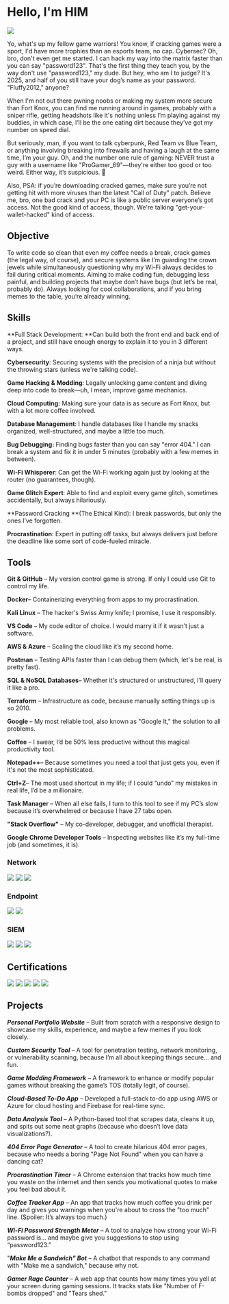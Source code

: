 # Hello, I'm HIM
<a href="https://linkedin.com"><img src="https://img.shields.io/badge/-LinkedIn-0072b1?&style=for-the-badge&logo=linkedin&logoColor=white" /></a>

Yo, what's up my fellow game warriors! You know, if cracking games were a sport, I'd have more trophies than an esports team, no cap. Cybersec? Oh, bro, don't even get me started. I can hack my way into the matrix faster than you can say "password123". That's the first thing they teach you, by the way don't use "password123," my dude. But hey, who am I to judge? It's 2025, and half of you still have your dog’s name as your password. "Fluffy2012," anyone?

When I'm not out there pwning noobs or making my system more secure than Fort Knox, you can find me running around in games, probably with a sniper rifle, getting headshots like it's nothing unless I’m playing against my buddies, in which case, I’ll be the one eating dirt because they’ve got my number on speed dial.

But seriously, man, if you want to talk cyberpunk, Red Team vs Blue Team, or anything involving breaking into firewalls and having a laugh at the same time, I’m your guy. Oh, and the number one rule of gaming: NEVER trust a guy with a username like "ProGamer_69"—they're either too good or too weird. Either way, it’s suspicious. 👀

Also, PSA: if you’re downloading cracked games, make sure you’re not getting hit with more viruses than the latest "Call of Duty" patch. Believe me, bro, one bad crack and your PC is like a public server everyone’s got access. Not the good kind of access, though. We're talking "get-your-wallet-hacked" kind of access.


## Objective
To write code so clean that even my coffee needs a break, crack games (the legal way, of course), and secure systems like I’m guarding the crown jewels while simultaneously questioning why my Wi-Fi always decides to fail during critical moments. Aiming to make coding fun, debugging less painful, and building projects that maybe don’t have bugs (but let’s be real, probably do). Always looking for cool collaborations, and if you bring memes to the table, you’re already winning.


## Skills
**Full Stack Development: **Can build both the front end and back end of a project, and still have enough energy to explain it to you in 3 different ways.

**Cybersecurity**: Securing systems with the precision of a ninja but without the throwing stars (unless we're talking code).

**Game Hacking & Modding**: Legally unlocking game content and diving deep into code to break—uh, I mean, improve game mechanics.

**Cloud Computing:** Making sure your data is as secure as Fort Knox, but with a lot more coffee involved.

**Database Management**: I handle databases like I handle my snacks organized, well-structured, and maybe a little too much.

**Bug Debugging:** Finding bugs faster than you can say "error 404." I can break a system and fix it in under 5 minutes (probably with a few memes in between).

**Wi-Fi Whisperer**: Can get the Wi-Fi working again just by looking at the router (no guarantees, though).

**Game Glitch Expert**: Able to find and exploit every game glitch, sometimes accidentally, but always hilariously.

**Password Cracking **(The Ethical Kind): I break passwords, but only the ones I’ve forgotten.

**Procrastination**: Expert in putting off tasks, but always delivers just before the deadline like some sort of code-fueled miracle.


## Tools
**Git & GitHub** – My version control game is strong. If only I could use Git to control my life.

**Docker**– Containerizing everything from apps to my procrastination.

**Kali Linux** – The hacker's Swiss Army knife; I promise, I use it responsibly.

**VS Code** – My code editor of choice. I would marry it if it wasn’t just a software.

**AWS & Azure** – Scaling the cloud like it’s my second home.

**Postman** – Testing APIs faster than I can debug them (which, let's be real, is pretty fast).

**SQL & NoSQL Databases**– Whether it's structured or unstructured, I’ll query it like a pro.

**Terraform** – Infrastructure as code, because manually setting things up is so 2010.

**Google** – My most reliable tool, also known as "Google It," the solution to all problems.

**Coffee** – I swear, I’d be 50% less productive without this magical productivity tool.

**Notepad++**– Because sometimes you need a tool that just gets you, even if it's not the most sophisticated.

**Ctrl+Z**– The most used shortcut in my life; if I could “undo” my mistakes in real life, I’d be a millionaire.

**Task Manager** – When all else fails, I turn to this tool to see if my PC’s slow because it’s overwhelmed or because I have 27 tabs open.

**"Stack Overflow"** – My co-developer, debugger, and unofficial therapist.

**Google Chrome Developer Tools** – Inspecting websites like it’s my full-time job (and sometimes, it is).

### Network
<div>
    <img src="https://img.shields.io/badge/-Wireshark-1679A7?&style=for-the-badge&logo=Wireshark&logoColor=white" />
    <img src="https://img.shields.io/badge/-Suricata-EF3B2D?&style=for-the-badge&logo=Suricata&logoColor=white" />
    <img src="https://img.shields.io/badge/-Zeek-777BB4?&style=for-the-badge&logo=Zeek&logoColor=white" />
</div>

### Endpoint
<div>
    <img src="https://img.shields.io/badge/-Microsoft_Defender_for_Endpoint-00A4EF?&style=for-the-badge&logo=Microsoft&logoColor=white" />
    <img src="https://img.shields.io/badge/-Velociraptor-4B275F?&style=for-the-badge&logo=Velociraptor&logoColor=white" />
</div>

### SIEM
<div>
    <img src="https://img.shields.io/badge/-Microsoft_Sentinel-0078D4?&style=for-the-badge&logo=Microsoft&logoColor=white" />
    <img src="https://img.shields.io/badge/-Splunk-000000?&style=for-the-badge&logo=Splunk&logoColor=white" />
    <img src="https://img.shields.io/badge/-Elastic-005571?&style=for-the-badge&logo=Elastic&logoColor=white" />
</div>

## Certifications

<div>
<img src="https://img.shields.io/badge/-Security%2B-FF0000?&style=for-the-badge&logo=CompTIA&logoColor=white" />
<img src="https://img.shields.io/badge/-Network%2B-007ACC?&style=for-the-badge&logo=CompTIA&logoColor=white" />
<img src="https://img.shields.io/badge/-A%2B-4D4D4D?&style=for-the-badge&logo=CompTIA&logoColor=white" />
<img src="https://img.shields.io/badge/-CDSA-006400?&style=for-the-badge&logoColor=white" />
<img src="https://img.shields.io/badge/-CCD-000080?&style=for-the-badge&logoColor=white" />
</div>

## Projects
**_Personal Portfolio Website_** – Built from scratch with a responsive design to showcase my skills, experience, and maybe a few memes if you look closely.

**_Custom Security Tool_** – A tool for penetration testing, network monitoring, or vulnerability scanning, because I’m all about keeping things secure... and fun.

**_Game Modding Framework_** – A framework to enhance or modify popular games without breaking the game’s TOS (totally legit, of course).

**_Cloud-Based To-Do App_** – Developed a full-stack to-do app using AWS or Azure for cloud hosting and Firebase for real-time sync.

**_Data Analysis Tool_** – A Python-based tool that scrapes data, cleans it up, and spits out some neat graphs (because who doesn’t love data visualizations?).

**_404 Error Page Generator_** – A tool to create hilarious 404 error pages, because who needs a boring "Page Not Found" when you can have a dancing cat?

**_Procrastination Timer_** – A Chrome extension that tracks how much time you waste on the internet and then sends you motivational quotes to make you feel bad about it.

**_Coffee Tracker App_** – An app that tracks how much coffee you drink per day and gives you warnings when you're about to cross the "too much" line. (Spoiler: It’s always too much.)

**_Wi-Fi Password Strength Meter_** – A tool to analyze how strong your Wi-Fi password is... and maybe give you suggestions to stop using “password123.”

"**_Make Me a Sandwich" Bot_** – A chatbot that responds to any command with "Make me a sandwich," because why not.

**_Gamer Rage Counter_** – A web app that counts how many times you yell at your screen during gaming sessions. It tracks stats like "Number of F-bombs dropped" and "Tears shed."
